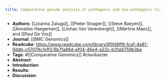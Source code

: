 ```yaml
---
title: Comparative genome analysis of pathogenic and non-pathogenic Clavibacter strains reveals adaptations to their lifestyles
---
```


- **Authors**: [[Joanna Zaluga]], [[Pieter Stragier]], [[Steve Baeyen]], [[Annelies Haegeman]], [[Johan Van Varenbergh]], [[Martine Maes]], and [[Paul De Vos]]
- **Journal**: [[BMC Genomics]]
- **Readcube**: https://www.readcube.com/library/95fd6ff6-fca1-4a81-9ddb-c57079c1e1f2:8b7fa88d-af04-46e4-a22c-b31d4759b3be
- **Tags**: #[[Comparative Genomics]] #clavibacter
- **Abstract**:
- **Introduction**:
- **Results**:
- **Discussion**: